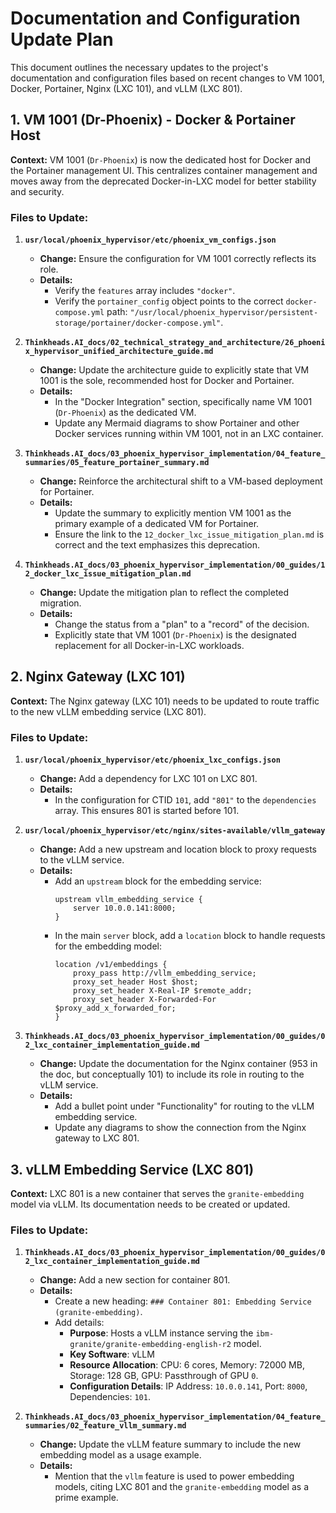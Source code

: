 # Documentation and Configuration Update Plan

This document outlines the necessary updates to the project's documentation and configuration files based on recent changes to VM 1001, Docker, Portainer, Nginx (LXC 101), and vLLM (LXC 801).

## 1. VM 1001 (Dr-Phoenix) - Docker & Portainer Host

**Context:** VM 1001 (`Dr-Phoenix`) is now the dedicated host for Docker and the Portainer management UI. This centralizes container management and moves away from the deprecated Docker-in-LXC model for better stability and security.

### Files to Update:

1.  **`usr/local/phoenix_hypervisor/etc/phoenix_vm_configs.json`**
    *   **Change:** Ensure the configuration for VM 1001 correctly reflects its role.
    *   **Details:**
        *   Verify the `features` array includes `"docker"`.
        *   Verify the `portainer_config` object points to the correct `docker-compose.yml` path: `"/usr/local/phoenix_hypervisor/persistent-storage/portainer/docker-compose.yml"`.

2.  **`Thinkheads.AI_docs/02_technical_strategy_and_architecture/26_phoenix_hypervisor_unified_architecture_guide.md`**
    *   **Change:** Update the architecture guide to explicitly state that VM 1001 is the sole, recommended host for Docker and Portainer.
    *   **Details:**
        *   In the "Docker Integration" section, specifically name VM 1001 (`Dr-Phoenix`) as the dedicated VM.
        *   Update any Mermaid diagrams to show Portainer and other Docker services running within VM 1001, not in an LXC container.

3.  **`Thinkheads.AI_docs/03_phoenix_hypervisor_implementation/04_feature_summaries/05_feature_portainer_summary.md`**
    *   **Change:** Reinforce the architectural shift to a VM-based deployment for Portainer.
    *   **Details:**
        *   Update the summary to explicitly mention VM 1001 as the primary example of a dedicated VM for Portainer.
        *   Ensure the link to the `12_docker_lxc_issue_mitigation_plan.md` is correct and the text emphasizes this deprecation.

4.  **`Thinkheads.AI_docs/03_phoenix_hypervisor_implementation/00_guides/12_docker_lxc_issue_mitigation_plan.md`**
    *   **Change:** Update the mitigation plan to reflect the completed migration.
    *   **Details:**
        *   Change the status from a "plan" to a "record" of the decision.
        *   Explicitly state that VM 1001 (`Dr-Phoenix`) is the designated replacement for all Docker-in-LXC workloads.

## 2. Nginx Gateway (LXC 101)

**Context:** The Nginx gateway (LXC 101) needs to be updated to route traffic to the new vLLM embedding service (LXC 801).

### Files to Update:

1.  **`usr/local/phoenix_hypervisor/etc/phoenix_lxc_configs.json`**
    *   **Change:** Add a dependency for LXC 101 on LXC 801.
    *   **Details:**
        *   In the configuration for CTID `101`, add `"801"` to the `dependencies` array. This ensures 801 is started before 101.

2.  **`usr/local/phoenix_hypervisor/etc/nginx/sites-available/vllm_gateway`**
    *   **Change:** Add a new upstream and location block to proxy requests to the vLLM service.
    *   **Details:**
        *   Add an `upstream` block for the embedding service:
            ```nginx
            upstream vllm_embedding_service {
                server 10.0.0.141:8000;
            }
            ```
        *   In the main `server` block, add a `location` block to handle requests for the embedding model:
            ```nginx
            location /v1/embeddings {
                proxy_pass http://vllm_embedding_service;
                proxy_set_header Host $host;
                proxy_set_header X-Real-IP $remote_addr;
                proxy_set_header X-Forwarded-For $proxy_add_x_forwarded_for;
            }
            ```

3.  **`Thinkheads.AI_docs/03_phoenix_hypervisor_implementation/00_guides/02_lxc_container_implementation_guide.md`**
    *   **Change:** Update the documentation for the Nginx container (953 in the doc, but conceptually 101) to include its role in routing to the vLLM service.
    *   **Details:**
        *   Add a bullet point under "Functionality" for routing to the vLLM embedding service.
        *   Update any diagrams to show the connection from the Nginx gateway to LXC 801.

## 3. vLLM Embedding Service (LXC 801)

**Context:** LXC 801 is a new container that serves the `granite-embedding` model via vLLM. Its documentation needs to be created or updated.

### Files to Update:

1.  **`Thinkheads.AI_docs/03_phoenix_hypervisor_implementation/00_guides/02_lxc_container_implementation_guide.md`**
    *   **Change:** Add a new section for container 801.
    *   **Details:**
        *   Create a new heading: `### Container 801: Embedding Service (granite-embedding)`.
        *   Add details:
            *   **Purpose**: Hosts a vLLM instance serving the `ibm-granite/granite-embedding-english-r2` model.
            *   **Key Software**: vLLM
            *   **Resource Allocation**: CPU: 6 cores, Memory: 72000 MB, Storage: 128 GB, GPU: Passthrough of GPU `0`.
            *   **Configuration Details**: IP Address: `10.0.0.141`, Port: `8000`, Dependencies: `101`.

2.  **`Thinkheads.AI_docs/03_phoenix_hypervisor_implementation/04_feature_summaries/02_feature_vllm_summary.md`**
    *   **Change:** Update the vLLM feature summary to include the new embedding model as a usage example.
    *   **Details:**
        *   Mention that the `vllm` feature is used to power embedding models, citing LXC 801 and the `granite-embedding` model as a prime example.